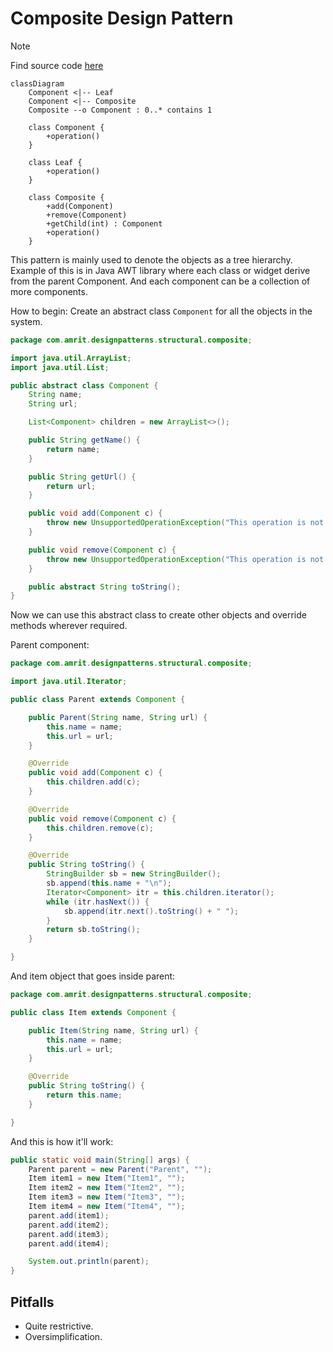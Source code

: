 # Composite Design Pattern

> [!NOTE]
> Find source code [here](https://github.com/amritpandey23/design_patterns_java/tree/master/com.amrit.designpatterns.structural/src/com/amrit/designpatterns/structural/composite)

```mermaid
classDiagram
    Component <|-- Leaf
    Component <|-- Composite
    Composite --o Component : 0..* contains 1

    class Component {
        +operation()
    }

    class Leaf {
        +operation()
    }

    class Composite {
        +add(Component)
        +remove(Component)
        +getChild(int) : Component
        +operation()
    }
```

This pattern is mainly used to denote the objects as a tree hierarchy. Example of this is in Java AWT library where each class or widget derive from the parent Component. And each component can be a collection of more components.

How to begin: Create an abstract class `Component` for all the objects in the system.

```java
package com.amrit.designpatterns.structural.composite;

import java.util.ArrayList;
import java.util.List;

public abstract class Component {
	String name;
	String url;

	List<Component> children = new ArrayList<>();

	public String getName() {
		return name;
	}

	public String getUrl() {
		return url;
	}

	public void add(Component c) {
		throw new UnsupportedOperationException("This operation is not supported");
	}

	public void remove(Component c) {
		throw new UnsupportedOperationException("This operation is not supported");
	}

	public abstract String toString();
}
```

Now we can use this abstract class to create other objects and override methods wherever required.

Parent component:

```java
package com.amrit.designpatterns.structural.composite;

import java.util.Iterator;

public class Parent extends Component {

	public Parent(String name, String url) {
		this.name = name;
		this.url = url;
	}

	@Override
	public void add(Component c) {
		this.children.add(c);
	}

	@Override
	public void remove(Component c) {
		this.children.remove(c);
	}

	@Override
	public String toString() {
		StringBuilder sb = new StringBuilder();
		sb.append(this.name + "\n");
		Iterator<Component> itr = this.children.iterator();
		while (itr.hasNext()) {
			sb.append(itr.next().toString() + " ");
		}
		return sb.toString();
	}

}
```

And item object that goes inside parent:

```java
package com.amrit.designpatterns.structural.composite;

public class Item extends Component {

	public Item(String name, String url) {
		this.name = name;
		this.url = url;
	}

	@Override
	public String toString() {
		return this.name;
	}

}
```

And this is how it'll work:

```java
public static void main(String[] args) {
	Parent parent = new Parent("Parent", "");
	Item item1 = new Item("Item1", "");
	Item item2 = new Item("Item2", "");
	Item item3 = new Item("Item3", "");
	Item item4 = new Item("Item4", "");
	parent.add(item1);
	parent.add(item2);
	parent.add(item3);
	parent.add(item4);

	System.out.println(parent);
}
```

## Pitfalls

- Quite restrictive.
- Oversimplification.
